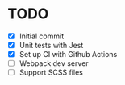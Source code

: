 # TODO

- [x] Initial commit
- [x] Unit tests with Jest
- [x] Set up CI with Github Actions
- [ ] Webpack dev server
- [ ] Support SCSS files
